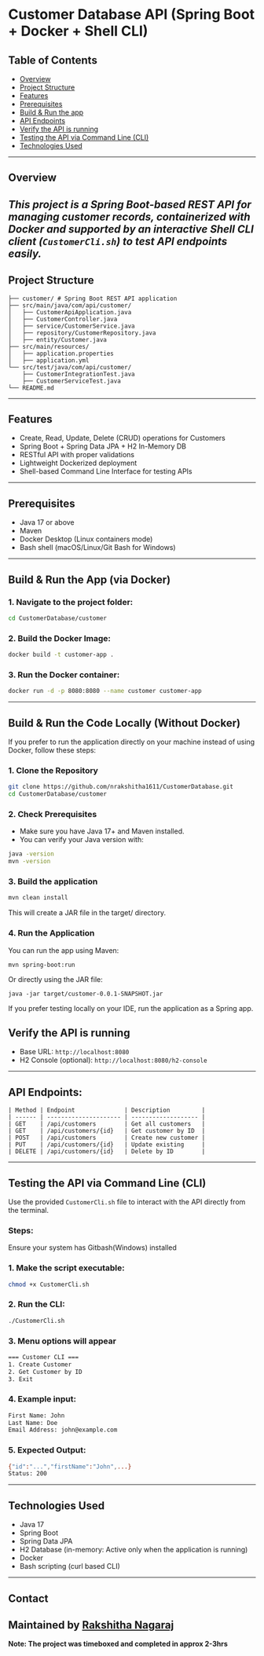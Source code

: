 # Customer Database API (Spring Boot + Docker + Shell CLI)

## Table of Contents
- [Overview](#overview)
- [Project Structure](#project-structure)
- [Features](#features)
- [Prerequisites](#prerequisites)
- [Build & Run the app](#build--run-the-app-via-docker)
- [API Endpoints](#api-endpoints)
- [Verify the API is running](#verify-the-api-is-running)
- [Testing the API via Command Line (CLI)](#testing-the-api-via-command-line-cli)
- [Technologies Used](#technologies-used)
---
## Overview
*This project is a **Spring Boot-based REST API** for managing customer records, containerized with Docker and supported by an interactive **Shell CLI client** (`CustomerCli.sh`) to test API endpoints easily.*
---

##  Project Structure
```
├── customer/ # Spring Boot REST API application
├── src/main/java/com/api/customer/
│   ├── CustomerApiApplication.java
│   ├── CustomerController.java
│   ├── service/CustomerService.java
│   ├── repository/CustomerRepository.java
│   ├── entity/Customer.java
├── src/main/resources/
│   ├── application.properties
│   ├── application.yml
└── src/test/java/com/api/customer/
    ├── CustomerIntegrationTest.java
    ├── CustomerServiceTest.java
└── README.md
```

---

## Features

- Create, Read, Update, Delete (CRUD) operations for Customers
- Spring Boot + Spring Data JPA + H2 In-Memory DB
- RESTful API with proper validations
- Lightweight Dockerized deployment
- Shell-based Command Line Interface for testing APIs

---

## Prerequisites

- Java 17 or above
- Maven
- Docker Desktop (Linux containers mode)
- Bash shell (macOS/Linux/Git Bash for Windows)

---

## Build & Run the App (via Docker)

### 1. Navigate to the project folder:

```bash
cd CustomerDatabase/customer
```
### 2. Build the Docker Image:
```bash
docker build -t customer-app .
```
### 3. Run the Docker container:
```bash
docker run -d -p 8080:8080 --name customer customer-app
```
---

## Build & Run the Code Locally (Without Docker)

If you prefer to run the application directly on your machine instead of using Docker, follow these steps:

### 1. **Clone the Repository**

```bash
git clone https://github.com/nrakshitha1611/CustomerDatabase.git
cd CustomerDatabase/customer
```

### 2. **Check Prerequisites**
- Make sure you have Java 17+ and Maven installed.
- You can verify your Java version with:
```bash
java -version
mvn -version
```
### 3. Build the application
```bash
mvn clean install
```
This will create a JAR file in the target/ directory.
### 4. Run the Application
You can run the app using Maven:
```
mvn spring-boot:run
```
Or directly using the JAR file:
```
java -jar target/customer-0.0.1-SNAPSHOT.jar
```
If you prefer testing locally on your IDE, run the application as a Spring app.

## Verify the API is running
- Base URL: `http://localhost:8080`
- H2 Console (optional): `http://localhost:8080/h2-console`

---

## API Endpoints:
```
| Method | Endpoint              | Description         |
| ------ | --------------------- | ------------------- |
| GET    | /api/customers        | Get all customers   |
| GET    | /api/customers/{id}   | Get customer by ID  |
| POST   | /api/customers        | Create new customer |
| PUT    | /api/customers/{id}   | Update existing     |
| DELETE | /api/customers/{id}   | Delete by ID        |
```
---

## Testing the API via Command Line (CLI)
Use the provided `CustomerCli.sh` file to interact with the API directly from the terminal.

### Steps:
Ensure your system has Gitbash(Windows) installed
### 1. Make the script executable:
```bash
chmod +x CustomerCli.sh
```
### 2. Run the CLI:
```bash
./CustomerCli.sh
```
### 3. Menu options will appear
```bash
=== Customer CLI ===
1. Create Customer
2. Get Customer by ID
3. Exit
```
### 4. Example input:
```bash
First Name: John
Last Name: Doe
Email Address: john@example.com
```
### 5. Expected Output:
```bash
{"id":"...","firstName":"John",...}
Status: 200
```
---
## Technologies Used
- Java 17
- Spring Boot
- Spring Data JPA
- H2 Database (in-memory: Active only when the application is running)
- Docker
- Bash scripting (curl based CLI)

---
## Contact
Maintained by [Rakshitha Nagaraj](https://github.com/nrakshitha1611?tab=repositories)
---
**Note: The project was timeboxed and completed in approx 2-3hrs**



